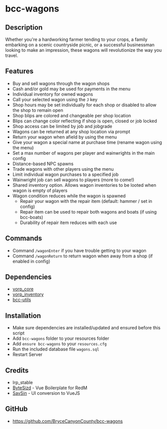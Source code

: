 # bcc-wagons

## Description

Whether you're a hardworking farmer tending to your crops, a family embarking on a scenic countryside picnic, or a successful businessman looking to make an impression, these wagons will revolutionize the way you travel.

## Features

- Buy and sell wagons through the wagon shops
- Cash and/or gold may be used for payments in the menu
- Individual inventory for owned wagons
- Call your selected wagon using the `J` key
- Shop hours may be set individually for each shop or disabled to allow the shop to remain open
- Shop blips are colored and changeable per shop location
- Blips can change color reflecting if shop is open, closed or job locked
- Shop access can be limited by job and jobgrade
- Wagons can be returned at any shop location via prompt
- Return your wagon when afield by using the menu
- Give your wagon a special name at purchase time (rename wagon using the menu)
- Set a max number of wagons per player and wainwrights in the main config
- Distance-based NPC spawns
- Trade wagons with other players using the menu
- Limit individual wagon purchases to a specified job
- Wainwright job can sell wagons to players (more to come!)
- Shared inventory option. Allows wagon inventories to be looted when wagon is empty of players
- Wagon condition reduces while the wagon is spawned
  - Repair your wagon with the repair item (default: hammer / set in config)
  - Repair item can be used to repair both wagons and boats (if using bcc-boats)
  - Durability of repair item reduces with each use

## Commands
- Command `/wagonEnter` if you have trouble getting to your wagon
- Command `/wagonReturn` to return wagon when away from a shop (if enabled in config)

## Dependencies

- [vorp_core](https://github.com/VORPCORE/vorp-core-lua)
- [vorp_inventory](https://github.com/VORPCORE/vorp_inventory-lua)
- [bcc-utils](https://github.com/BryceCanyonCounty/bcc-utils)

## Installation

- Make sure dependencies are installed/updated and ensured before this script
- Add `bcc-wagons` folder to your resources folder
- Add `ensure bcc-wagons` to your `resources.cfg`
- Run the included database file `wagons.sql`
- Restart Server

## Credits
- lrp_stable
- [ByteSizd](https://github.com/AndrewR3K) - Vue Boilerplate for RedM
- [SavSin](https://github.com/DavFount) - UI conversion to VueJS

## GitHub
- https://github.com/BryceCanyonCounty/bcc-wagons
